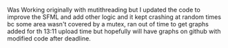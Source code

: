 Was Working originally with mutithreading but I updated the code to improve the SFML and add other logic and it kept crashing at random times bc some area wasn't covered by a mutex, ran out of time to get graphs added for th 13:11 upload time but hopefully will have graphs on github with modified code after deadline. 